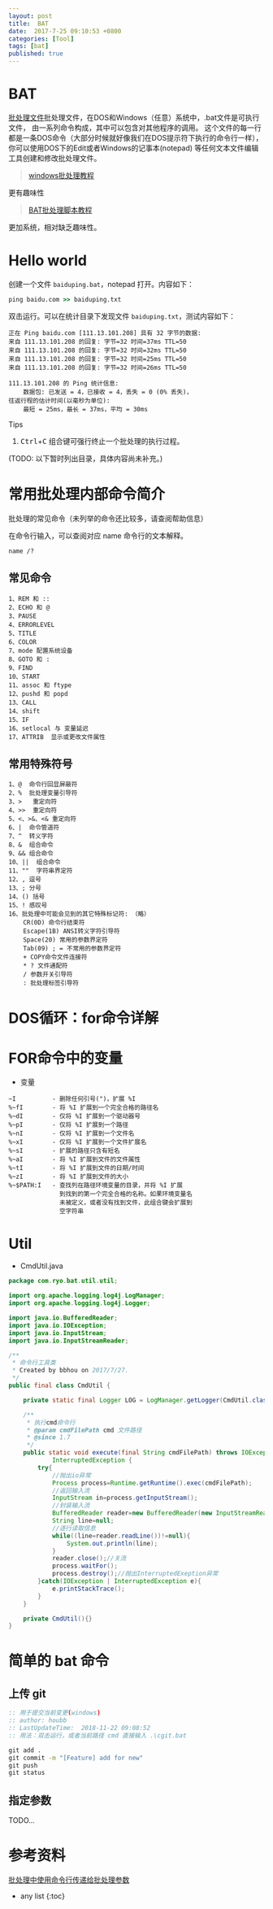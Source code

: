 ```yaml
---
layout: post
title:  BAT
date:  2017-7-25 09:10:53 +0800
categories: [Tool]
tags: [bat]
published: true
---
```


# BAT

[批处理文件](https://baike.baidu.com/item/bat/365230#viewPageContent)批处理文件，在DOS和Windows（任意）系统中，.bat文件是可执行文件，
由一系列命令构成，其中可以包含对其他程序的调用。
这个文件的每一行都是一条DOS命令（大部分时候就好像我们在DOS提示符下执行的命令行一样），你可以使用DOS下的Edit或者Windows的记事本(notepad)
等任何文本文件编辑工具创建和修改批处理文件。

> [windows批处理教程](http://blog.sina.com.cn/s/blog_4838b14301012g7n.html) 

更有趣味性

> [BAT批处理脚本教程](http://blog.csdn.net/tianzhaixing2013/article/details/51898875)

更加系统，相对缺乏趣味性。


# Hello world

创建一个文件 `baiduping.bat`，notepad 打开。内容如下：

```bat
ping baidu.com >> baiduping.txt
```

双击运行。可以在统计目录下发现文件 `baiduping.txt`，测试内容如下：

```
正在 Ping baidu.com [111.13.101.208] 具有 32 字节的数据:
来自 111.13.101.208 的回复: 字节=32 时间=37ms TTL=50
来自 111.13.101.208 的回复: 字节=32 时间=32ms TTL=50
来自 111.13.101.208 的回复: 字节=32 时间=25ms TTL=50
来自 111.13.101.208 的回复: 字节=32 时间=26ms TTL=50

111.13.101.208 的 Ping 统计信息:
    数据包: 已发送 = 4，已接收 = 4，丢失 = 0 (0% 丢失)，
往返行程的估计时间(以毫秒为单位):
    最短 = 25ms，最长 = 37ms，平均 = 30ms
```

<label class="label label-info">Tips</label>

1. <kbd>Ctrl</kbd>+<kbd>C</kbd> 组合键可强行终止一个批处理的执行过程。


(TODO: 以下暂时列出目录，具体内容尚未补充。)

# 常用批处理内部命令简介

批处理的常见命令（未列举的命令还比较多，请查阅帮助信息）

在命令行输入，可以查阅对应 name 命令行的文本解释。

```
name /?
```


## 常见命令

```
1、REM 和 ::
2、ECHO 和 @
3、PAUSE
4、ERRORLEVEL
5、TITLE
6、COLOR
7、mode 配置系统设备
8、GOTO 和 :
9、FIND
10、START
11、assoc 和 ftype
12、pushd 和 popd
13、CALL
14、shift
15、IF
16、setlocal 与 变量延迟
17、ATTRIB  显示或更改文件属性
```

## 常用特殊符号

```
1、@  命令行回显屏蔽符
2、%  批处理变量引导符
3、>   重定向符
4、>>  重定向符
5、<、>&、<& 重定向符
6、|  命令管道符
7、^  转义字符
8、&  组合命令
9、&& 组合命令
10、||  组合命令
11、""  字符串界定符
12、, 逗号
13、; 分号
14、() 括号
15、! 感叹号
16、批处理中可能会见到的其它特殊标记符: （略）
    CR(0D) 命令行结束符 
    Escape(1B) ANSI转义字符引导符 
    Space(20) 常用的参数界定符 
    Tab(09) ; = 不常用的参数界定符 
    + COPY命令文件连接符 
    * ? 文件通配符 
    / 参数开关引导符 
    : 批处理标签引导符 
```

# DOS循环：for命令详解



# FOR命令中的变量

- 变量

```
~I          - 删除任何引号(")，扩展 %I
%~fI        - 将 %I 扩展到一个完全合格的路径名
%~dI        - 仅将 %I 扩展到一个驱动器号
%~pI        - 仅将 %I 扩展到一个路径
%~nI        - 仅将 %I 扩展到一个文件名
%~xI        - 仅将 %I 扩展到一个文件扩展名
%~sI        - 扩展的路径只含有短名
%~aI        - 将 %I 扩展到文件的文件属性
%~tI        - 将 %I 扩展到文件的日期/时间
%~zI        - 将 %I 扩展到文件的大小
%~$PATH:I   - 查找列在路径环境变量的目录，并将 %I 扩展
              到找到的第一个完全合格的名称。如果环境变量名
              未被定义，或者没有找到文件，此组合键会扩展到
              空字符串
```


# Util

- CmdUtil.java

```java
package com.ryo.bat.util.util;

import org.apache.logging.log4j.LogManager;
import org.apache.logging.log4j.Logger;

import java.io.BufferedReader;
import java.io.IOException;
import java.io.InputStream;
import java.io.InputStreamReader;

/**
 * 命令行工具类
 * Created by bbhou on 2017/7/27.
 */
public final class CmdUtil {

    private static final Logger LOG = LogManager.getLogger(CmdUtil.class);

    /**
     * 执行cmd命令行
     * @param cmdFilePath cmd 文件路径
     * @since 1.7
     */
    public static void execute(final String cmdFilePath) throws IOException,
            InterruptedException {
        try{
            //抛出io异常
            Process process=Runtime.getRuntime().exec(cmdFilePath);
            //返回输入流
            InputStream in=process.getInputStream();
            //封装输入流
            BufferedReader reader=new BufferedReader(new InputStreamReader(in));
            String line=null;
            //逐行读取信息
            while((line=reader.readLine())!=null){
                System.out.println(line);
            }
            reader.close();//关流
            process.waitFor();
            process.destroy();//抛出InterruptedExeption异常
        }catch(IOException | InterruptedException e){
            e.printStackTrace();
        }
    }

    private CmdUtil(){}
}
```

# 简单的 bat 命令

## 上传 git 

```bat
:: 用于提交当前变更(windows)
:: author: houbb
:: LastUpdateTime:  2018-11-22 09:08:52
:: 用法：双击运行，或者当前路径 cmd 直接输入 .\cgit.bat

git add .
git commit -m "[Feature] add for new"
git push
git status
```

## 指定参数

TODO...

# 参考资料

[批处理中使用命令行传递给批处理参数](https://blog.csdn.net/turbo_j/article/details/79541036)

* any list
{:toc}